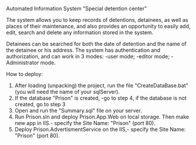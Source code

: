 Automated Information System "Special detention center"

The system allows you to keep records of detentions, detainees, as well as places of their maintenance, 
and also provides an opportunity to easily add, edit, search and delete any information stored in the system.

Detainees can be searched for both the date of detention and the name of the detainee or his address. 
The system has authentication and authorization, and can work in 3 modes: 
-user mode; 
-editor mode; 
-Administrator mode.

How to deploy:

1. After loading (unpacking) the project, run the file "CreateDataBase.bat" (you will need the name of your sqlServer).
2. If the database "Prison" is created, -go to step 4, if the database is not created, go to step 3
3. Open and run the "Summary.sql" file on your server.
4. Run Prison.sln and deploy Prison.App.Web on local storage. Then make new app in IIS.- specify the Site Name: "Prison" (port 80).
5. Deploy Prison.AdvertismentService on the IIS,- specify the Site Name: "Prison" (port 80).
